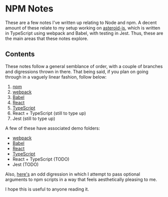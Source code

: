 # NPM Notes

These are a few notes I've written up relating to Node and npm.
A decent amount of these relate to my setup working on [asteroid-js](https://github.com/asteroid-music/asteroid-js), which is written in TypeScript using webpack and Babel, with testing in Jest.
Thus, these are the main areas that these notes explore.

## Contents

These notes follow a general semblance of order, with a couple of branches and digressions thrown in there.
That being said, if you plan on going through in a vaguely linear fashion, follow below:

1. [npm](https://github.com/JR-Mitchell/npm-notes/blob/master/notes/npm.md)
2. [webpack](https://github.com/JR-Mitchell/npm-notes/blob/master/notes/webpack.md)
3. [Babel](https://github.com/JR-Mitchell/npm-notes/blob/master/notes/babel%20with%20webpack.md)
4. [React](https://github.com/JR-Mitchell/npm-notes/blob/master/notes/react%20with%20babel.md)
5. [TypeScript](https://github.com/JR-Mitchell/npm-notes/blob/master/notes/typescript%20with%20babel.md)
6. React + TypeScript (still to type up)
7. Jest (still to type up)

A few of these have associated demo folders:

- [webpack](https://github.com/JR-Mitchell/npm-notes/tree/master/webpack-demo)
- [Babel](https://github.com/JR-Mitchell/npm-notes/tree/master/babel-webpack-demo)
- [React](https://github.com/JR-Mitchell/npm-notes/tree/master/babel-react-demo)
- [TypeScript](https://github.com/JR-Mitchell/npm-notes/tree/master/babel-ts-demo)
- React + TypeScript (TODO)
- Jest (TODO)

Also, [here's](https://github.com/JR-Mitchell/npm-notes/tree/master/notes/npm%20arguments.md) an odd digression in which I attempt to pass optional arguments to npm scripts in a way that feels aesthetically pleasing to me.


I hope this is useful to anyone reading it.
